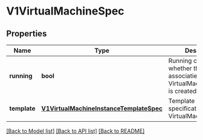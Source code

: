 # V1VirtualMachineSpec

## Properties
Name | Type | Description | Notes
------------ | ------------- | ------------- | -------------
**running** | **bool** | Running controls whether the associatied VirtualMachineInstance is created or not | 
**template** | [**V1VirtualMachineInstanceTemplateSpec**](V1VirtualMachineInstanceTemplateSpec.md) | Template is the direct specification of VirtualMachineInstance | 

[[Back to Model list]](../README.md#documentation-for-models) [[Back to API list]](../README.md#documentation-for-api-endpoints) [[Back to README]](../README.md)


